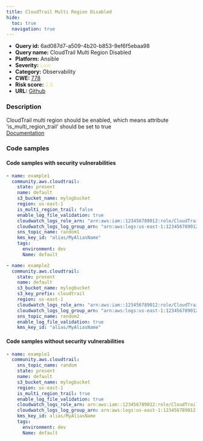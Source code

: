 ```yaml
---
title: CloudTrail Multi Region Disabled
hide:
  toc: true
  navigation: true
---
```


<style>
  .highlight .hll {
    background-color: #ff171742;
  }
  .md-content {
    max-width: 1100px;
    margin: 0 auto;
  }
</style>

-   **Query id:** 6ad087d7-a509-4b20-b853-9ef6f5ebaa98
-   **Query name:** CloudTrail Multi Region Disabled
-   **Platform:** Ansible
-   **Severity:** <span style="color:#edd57e">Low</span>
-   **Category:** Observability
-   **CWE:** <a href="https://cwe.mitre.org/data/definitions/778.html" onclick="newWindowOpenerSafe(event, 'https://cwe.mitre.org/data/definitions/778.html')">778</a>
-   **Risk score:** <span style="color:#edd57e">2.8</span>
-   **URL:** [Github](https://github.com/Checkmarx/kics/tree/master/assets/queries/ansible/aws/cloudtrail_multi_region_disabled)

### Description
CloudTrail multi region should be enabled, which means attribute 'is_multi_region_trail' should be set to true<br>
[Documentation](https://docs.ansible.com/ansible/latest/collections/community/aws/cloudtrail_module.html#parameter-is_multi_region_trail)

### Code samples
#### Code samples with security vulnerabilities
```yaml title="Positive test num. 1 - yaml file" hl_lines="18 7"
- name: example1
  community.aws.cloudtrail:
    state: present
    name: default
    s3_bucket_name: mylogbucket
    region: us-east-1
    is_multi_region_trail: false
    enable_log_file_validation: true
    cloudwatch_logs_role_arn: "arn:aws:iam::123456789012:role/CloudTrail_CloudWatchLogs_Role"
    cloudwatch_logs_log_group_arn: "arn:aws:logs:us-east-1:123456789012:log-group:CloudTrail/DefaultLogGroup:*"
    sns_topic_name: random1
    kms_key_id: "alias/MyAliasName"
    tags:
      environment: dev
      Name: default

- name: example2
  community.aws.cloudtrail:
    state: present
    name: default
    s3_bucket_name: mylogbucket
    s3_key_prefix: cloudtrail
    region: us-east-1
    cloudwatch_logs_role_arn: "arn:aws:iam::123456789012:role/CloudTrail_CloudWatchLogs_Role"
    cloudwatch_logs_log_group_arn: "arn:aws:logs:us-east-1:123456789012:log-group:CloudTrail/DefaultLogGroup:*"
    sns_topic_name: random2
    enable_log_file_validation: true
    kms_key_id: "alias/MyAliasName"

```


#### Code samples without security vulnerabilities
```yaml title="Negative test num. 1 - yaml file"
- name: example1
  community.aws.cloudtrail: 
    sns_topic_name: random
    state: present
    name: default
    s3_bucket_name: mylogbucket
    region: us-east-1
    is_multi_region_trail: true
    enable_log_file_validation: true
    cloudwatch_logs_role_arn: arn:aws:iam::123456789012:role/CloudTrail_CloudWatchLogs_Role
    cloudwatch_logs_log_group_arn: arn:aws:logs:us-east-1:123456789012:log-group:CloudTrail/DefaultLogGroup:*
    kms_key_id: alias/MyAliasName
    tags:
      environment: dev
      Name: default

```

